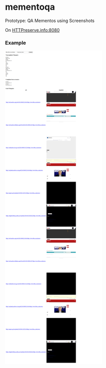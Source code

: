 # mementoqa

Prototype: QA Mementos using Screenshots

On [HTTPreserve.info:8080](http://httpreserve.info:8080/)

### Example

![mementoqa](https://github.com/httpreserve/mementoqa/blob/main/src/sample.png)
